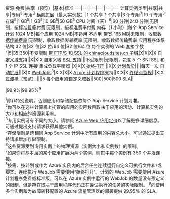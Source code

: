 <!-- Remove App Service Plan -->
资源|免费|共享（预览）|基本|标准
---|---|---|---|---|---
计算实例类型|共享|共享|专用<sup>3</sup>|专用<sup>3</sup>
[横向扩展](/documentation/articles/web-sites-scale/)（最大实例数）|1 个共享|1 个共享|3 个专用<sup>3</sup>|10 个专用<sup>3</sup>
存储<sup>5</sup>|1 GB<sup>5</sup>|1 GB<sup>5</sup>|10 GB<sup>5</sup>|50 GB<sup>5</sup>
CPU 时间（天）<sup>6</sup>|60 分钟|240 分钟|无限制，按标准[费率](/home/features/web-site/pricing/)</a>付费|无限制，按标准费率付费
内存（1 小时）|每个 App Service 计划 1024 MB|每个应用 1024 MB|不适用|不适用
带宽|165 MB|无限制，收取[数据传输费率](/pricing/details/data-transfer/)|无限制，收取数据传输费率|无限制，收取数据传输费率
应用程序体系结构|32 位|32 位|32 位/64 位|32 位/64 位
每个实例的 Web 套接字数<sup>7</sup>|5|35|350|不受限制
[带 FTP/S 和 SSL 的 chinacloudsites.cn 子域](/documentation/articles/web-sites-configure-ssl-certificate/)|X|X|X|X
[自定义域](/documentation/articles/web-sites-custom-domain-name/)支持||X|X|X
自定义域 [SSL 支持](/documentation/articles/web-sites-configure-ssl-certificate/)|||不受限制|无限制，包含 5 个 SNI SSL 和 1 个 IP SSL 连接
集成负载平衡器||X|X|X
[始终打开](/documentation/articles/web-sites-configure/)|||X|X
[计划备份](/documentation/articles/web-sites-backup/)||||每天一次
[自动扩展](/documentation/articles/web-sites-scale/)|||X|X
[WebJobs](/documentation/articles/web-sites-create-web-jobs/)<sup>8</sup>|X|X|X|X
[Azure 计划程序](/home/features/scheduler/)支持||X|X|X
[终结点监视](/documentation/articles/web-sites-monitor/)|||X|X
[过渡槽（预览）](/documentation/articles/web-sites-staged-publishing/)||||5
每个应用的自定义域数</a>||500|500|500
SLA||<p>|99\.9%|99\.95%<sup>9</sup>

<sup>1</sup>除非特别说明，否则应用和存储配额依每个 App Service 计划为准。  
<sup>2</sup>你可以在这些计算机上托管的应用的实际数目取决于应用的活动、计算机实例的大小和相应的资源利用率。  
<sup>3</sup>专用实例可有不同的大小。请参阅 [Azure Web 应用定价](/home/features/web-site/pricing/)以了解更多详细信息。可通过提出支持请求获得其他实例。   
<sup>5</sup>存储限制是跨相同 App Service 计划中所有应用的内容总大小。可以通过提出支持请求增加存储限制。  
<sup>6</sup>这些资源受到专用实例上的物理资源（实例大小和实例数）的限制。  
<sup>7</sup>如果你将基本层的某个应用扩展为两个实例，则其中每个实例有 350 个并发连接。  
<sup>8</sup>按需、按计划或作为 Azure 实例内的后台任务连续运行自定义可执行文件和/或脚本。连续执行 WebJob 需要使用“始终打开”。计划的 WebJob 需要使用 Azure 计划程序免费或标准版。可以在 Azure 实例中运行的 WebJob 的数量没有预定义的限制，但是存在取决于应用程序代码正在尝试执行的任务的实际限制。 
<sup>9</sup>向使用多个实例和为故障转移配置的 Azure 流量管理器的部署提供 99.95% 的 SLA。

<!---HONumber=Mooncake_0328_2016-->